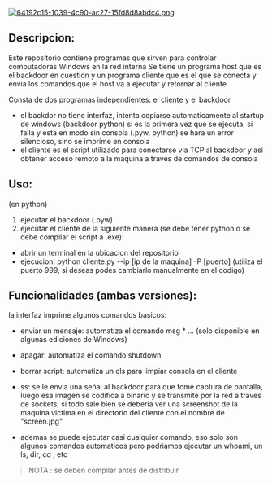 [![64192c15-1039-4c90-ac27-15fd8d8abdc4.png](https://i.postimg.cc/25mCzCp7/64192c15-1039-4c90-ac27-15fd8d8abdc4.png)](https://postimg.cc/hXCksWtX)

## Descripcion:
Este repositorio contiene programas que sirven para controlar computadoras Windows en la red interna
Se tiene un programa host que es el backdoor en cuestion y un programa cliente que es el que se conecta y envia los comandos que el host va a ejecutar y retornar al cliente

Consta de dos programas independientes: el cliente y el backdoor
* el backdor no tiene interfaz, intenta copiarse automaticamente al startup de windows (backdoor python) si es la primera vez que se ejecuta, si falla y esta en modo sin consola (.pyw, python) se hara un error silencioso, sino se imprime en consola
* el cliente es el script utilizado para conectarse via TCP al backdoor y asi obtener acceso remoto a la maquina a traves de comandos de consola 

## Uso:

(en python)
1. ejecutar el backdoor (.pyw)
2. ejecutar el cliente de la siguiente manera (se debe tener python o se debe compilar el script a .exe):
- abrir un terminal en la ubicacion del repositorio
- ejecucion: python cliente.py --ip [ip de la maquina] -P [puerto] (utiliza el puerto 999, si deseas podes cambiarlo manualmente en el codigo)

## Funcionalidades (ambas versiones):
la interfaz imprime algunos comandos basicos:
* enviar un mensaje: automatiza el comando msg * ...
(solo disponible en algunas ediciones de Windows)

* apagar: automatiza el comando shutdown

* borrar script: automatiza un cls para limpiar consola en el cliente

* ss: se le envia una señal al backdoor para que tome captura de pantalla, luego esa imagen se codifica a binario y se transmite por la red a traves de sockets, si todo sale bien se deberia ver una screenshot de la maquina victima en el directorio del cliente con el nombre de "screen.jpg"
* ademas se puede ejecutar casi cualquier comando, eso solo son algunos comandos automaticos pero podriamos ejecutar un whoami, un ls, dir, cd , etc

> NOTA : se deben compilar antes de distribuir
